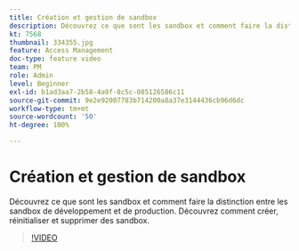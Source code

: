 ```yaml
---
title: Création et gestion de sandbox
description: Découvrez ce que sont les sandbox et comment faire la distinction entre les sandbox de développement et de production. Découvrez comment créer, réinitialiser et supprimer des sandbox.
kt: 7568
thumbnail: 334355.jpg
feature: Access Management
doc-type: feature video
team: PM
role: Admin
level: Beginner
exl-id: b1ad3aa7-2b58-4a9f-8c5c-085126586c11
source-git-commit: 9e2e92007783b714200a8a37e3144436cb96d6dc
workflow-type: tm+mt
source-wordcount: '50'
ht-degree: 100%

---
```


# Création et gestion de sandbox

Découvrez ce que sont les sandbox et comment faire la distinction entre les sandbox de développement et de production. Découvrez comment créer, réinitialiser et supprimer des sandbox.

>[!VIDEO](https://video.tv.adobe.com/v/334355?quality=12)

